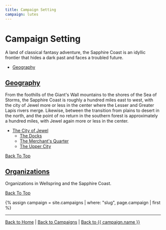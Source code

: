```yaml
---
title: Campaign Setting
campaign: lutes
---
```


# Campaign Setting

A land of classical fantasy adventure, the Sapphire Coast is an idyllic frontier that hides a dark past and faces a troubled future.

- [Geography](#geography)

## [Geography]({{site.baseurl}}/campaigns/lutes/setting/geography)

From the foothills of the Giant's Wall mountains to the shores of the Sea of Storms, the Sapphire Coast is roughly a hundred miles east to west, with the city of Jewel more or less in the center where the Lesser and Greater Lapis rivers merge. Likewise, between the transition from plains to desert in the north, and the point of no return in the southern forest is approximately a hundred miles, with Jewel again more or less in the center.

- [The City of Jewel]({{site.baseurl}}/campaigns/lutes/setting/geography/city-of-jewel)
  - [The Docks]({{site.baseurl}}/campaigns/lutes/setting/geography/city-of-jewel#the-docks)
  - [The Merchant's Quarter]({{site.baseurl}}/campaigns/lutes/setting/geography/city-of-jewel#the-merchants-quarter)
  - [The Upper City]({{site.baseurl}}/campaigns/lutes/setting/geography/city-of-jewel#the-upper-city)

[Back To Top](#)

## [Organizations]({{site.baseurl}}/campaigns/lutes/setting/organizations)

Organizations in Wellspring and the Sapphire Coast.

[Back To Top](#)

{% assign campaign = site.campaigns | where: "slug", page.campaign | first %}

---

[Back to Home]({{site.baseurl}}/)
|
[Back to Campaigns]({{site.baseurl}}/campaigns)
|
[Back to {{ campaign.name }}]({{site.baseurl}}/campaigns/{{campaign.slug}})
